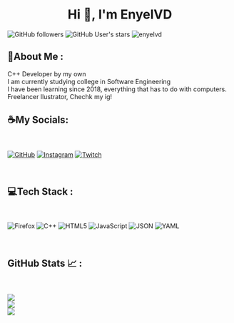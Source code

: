 <div align="center" width="50">
</div>
<h1 align="center">Hi 🍪, I'm EnyelVD</h1>

![GitHub followers](https://img.shields.io/github/followers/enyelvd?style=social) ![GitHub User's stars](https://img.shields.io/github/stars/enyelvd?style=social) <img src="https://komarev.com/ghpvc/?username=enyelvd" alt="enyelvd" />

## 🥞About Me :

C++ Developer by my own <br>
I am currently studying college in Software Engineering <br>
I have been learning since 2018, everything that has to do with computers.<br>
Freelancer Ilustrator, Chechk my ig!

## ☕My Socials:

<br>

[![GitHub](https://img.shields.io/badge/GitHub-%23121011.svg?logo=github&logoColor=white)](https://enyelvd.github.io/enyelvd)
[![Instagram](https://img.shields.io/badge/Instagram-%23E4405F.svg?logo=Instagram&logoColor=white)](https://instagram.com/enyelvd)
[![Twitch](https://img.shields.io/badge/Twitch-%239146FF.svg?logo=Twitch&logoColor=white)](https://twitch.tv/enyelvd)

<br>

## 💻Tech Stack :

<br>

![Firefox](https://img.shields.io/badge/Firefox-FF7139?style=for-the-badge&logo=Firefox-Browser&logoColor=white)
![C++](https://img.shields.io/badge/c++-%2300599C.svg?style=for-the-badge&logo=c%2B%2B&logoColor=white)
![HTML5](https://img.shields.io/badge/html5-%23E34F26.svg?style=for-the-badge&logo=html5&logoColor=white)
![JavaScript](https://img.shields.io/badge/javascript-%23323330.svg?style=for-the-badge&logo=javascript&logoColor=%23F7DF1E)
![JSON](https://img.shields.io/badge/json-%23323330.svg?style=for-the-badge&logo=json&logoColor=%23F7DF1E)
![YAML](https://img.shields.io/badge/yaml-%23ffffff.svg?style=for-the-badge&logo=yaml&logoColor=151515)


<br>

## GitHub Stats 📈 :

<br>

![](https://github-readme-stats.vercel.app/api?username=enyelvd&theme=dark&hide_border=true&include_all_commits=false&count_private=false)<br/>
![](https://github-readme-streak-stats.herokuapp.com/?user=enyelvd&theme=dark&hide_border=true)<br/>
![](https://github-readme-stats.vercel.app/api/top-langs/?username=enyelvd&theme=dark&hide_border=true&include_all_commits=false&count_private=false&layout=compact)


<br>
